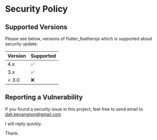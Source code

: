 # Security Policy

## Supported Versions

Please see below, versions of flutter_feathersjs which is supported about security update:

| Version | Supported          |
| ------- | ------------------ |
| 4.x     | :white_check_mark: |
| 3.x     | :white_check_mark: |
| < 3.0   | :x:                |

## Reporting a Vulnerability

If you found a security issue in this project, feel free to send email to [dah.kenangnon@gmail.com](mailto:dah.kenangnon@gmail.com)

I will reply quickly.

Thank.
